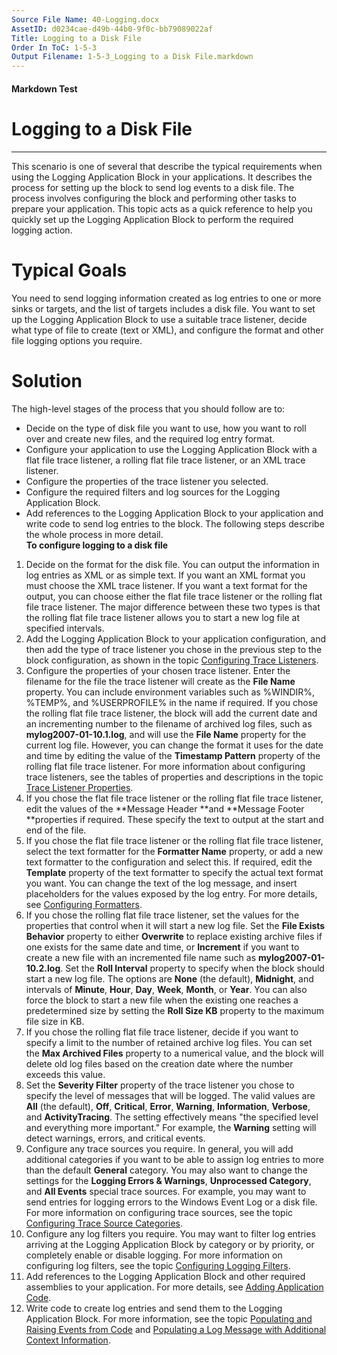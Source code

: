 ```yaml
---
Source File Name: 40-Logging.docx
AssetID: d0234cae-d49b-44b0-9f0c-bb79089022af
Title: Logging to a Disk File
Order In ToC: 1-5-3
Output Filename: 1-5-3_Logging to a Disk File.markdown
---
```


#### Markdown Test ####
# Logging to a Disk File #
----------

This scenario is one of several that describe the typical requirements when using the Logging Application Block in your applications. It describes the process for setting up the block to send log events to a disk file. The process involves configuring the block and performing other tasks to prepare your application. This topic acts as a quick reference to help you quickly set up the Logging Application Block to perform the required logging action.  

# Typical Goals #
You need to send logging information created as log entries to one or more sinks or targets, and the list of targets includes a disk file. You want to set up the Logging Application Block to use a suitable trace listener, decide what type of file to create (text or XML), and configure the format and other file logging options you require.   

# Solution #
The high-level stages of the process that you should follow are to:  
+ Decide on the type of disk file you want to use, how you want to roll over and create new files, and the required log entry format.
+ Configure your application to use the Logging Application Block with a flat file trace listener, a rolling flat file trace listener, or an XML trace listener.
+ Configure the properties of the trace listener you selected.
+ Configure the required filters and log sources for the Logging Application Block.
+ Add references to the Logging Application Block to your application and write code to send log entries to the block. 
The following steps describe the whole process in more detail.  
**To configure logging to a disk file**

1. Decide on the format for the disk file. You can output the information in log entries as XML or as simple text. If you want an XML format you must choose the XML trace listener. If you want a text format for the output, you can choose either the flat file trace listener or the rolling flat file trace listener. The major difference between these two types is that the rolling flat file trace listener allows you to start a new log file at specified intervals.  
2. Add the Logging Application Block to your application configuration, and then add the type of trace listener you chose in the previous step to the block configuration, as shown in the topic [Configuring Trace Listeners]({$finalDocSet}). 
3. Configure the properties of your chosen trace listener. Enter the filename for the file the trace listener will create as the **File Name** property. You can include environment variables such as %WINDIR%, %TEMP%, and %USERPROFILE% in the name if required. If you chose the rolling flat file trace listener, the block will add the current date and an incrementing number to the filename of archived log files, such as **mylog2007-01-10.1.log**, and will use the **File Name** property for the current log file. However, you can change the format it uses for the date and time by editing the value of the **Timestamp Pattern** property of the rolling flat file trace listener. For more information about configuring trace listeners, see the tables of properties and descriptions in the topic [Trace Listener Properties]({$finalDocSet}).
4. If you chose the flat file trace listener or the rolling flat file trace listener, edit the values of the **Message Header **and **Message Footer **properties if required. These specify the text to output at the start and end of the file.  
5. If you chose the flat file trace listener or the rolling flat file trace listener, select the text formatter for the **Formatter Name** property, or add a new text formatter to the configuration and select this. If required, edit the **Template** property of the text formatter to specify the actual text format you want. You can change the text of the log message, and insert placeholders for the values exposed by the log entry. For more details, see [Configuring Formatters]({$finalDocSet}).
6. If you chose the rolling flat file trace listener, set the values for the properties that control when it will start a new log file. Set the **File Exists Behavior** property to either **Overwrite** to replace existing archive files if one exists for the same date and time, or **Increment** if you want to create a new file with an incremented file name such as **mylog2007-01-10.2.log**. Set the **Roll Interval** property to specify when the block should start a new log file. The options are **None** (the default), **Midnight**, and intervals of **Minute**, **Hour**, **Day**, **Week**, **Month**, or **Year**. You can also force the block to start a new file when the existing one reaches a predetermined size by setting the **Roll Size KB** property to the maximum file size in KB. 
7. If you chose the rolling flat file trace listener, decide if you want to specify a limit to the number of retained archive log files. You can set the **Max Archived Files** property to a numerical value, and the block will delete old log files based on the creation date where the number exceeds this value. 
8. Set the **Severity Filter** property of the trace listener you chose to specify the level of messages that will be logged. The valid values are **All** (the default), **Off**, **Critical**, **Error**, **Warning**, **Information**, **Verbose**, and **ActivityTracing**. The setting effectively means "the specified level and everything more important." For example, the **Warning** setting will detect warnings, errors, and critical events.
9. Configure any trace sources you require. In general, you will add additional categories if you want to be able to assign log entries to more than the default **General** category. You may also want to change the settings for the **Logging Errors &amp; Warnings**, **Unprocessed Category**, and **All Events** special trace sources. For example, you may want to send entries for logging errors to the Windows Event Log or a disk file. For more information on configuring trace sources, see the topic [Configuring Trace Source Categories]({$finalDocSet}). 
10. Configure any log filters you require. You may want to filter log entries arriving at the Logging Application Block by category or by priority, or completely enable or disable logging. For more information on configuring log filters, see the topic [Configuring Logging Filters]({$finalDocSet}).
11. Add references to the Logging Application Block and other required assemblies to your application. For more details, see [Adding Application Code]({$finalDocSet}).
12. Write code to create log entries and send them to the Logging Application Block. For more information, see the topic [Populating and Raising Events from Code]({$finalDocSet}) and [Populating a Log Message with Additional Context Information]({$finalDocSet}).

